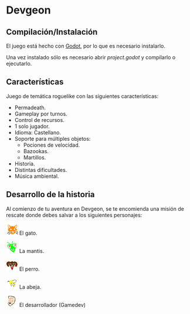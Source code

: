 # Devgeon

## Compilación/Instalación

El juego está hecho con [Godot](https://godotengine.org/), por lo que es necesario instalarlo.

Una vez instalado sólo es necesario abrir *project.godot* y compilarlo o ejecutarlo.

## Características

Juego de temática roguelike con las siguientes características:

- Permadeath.
- Gameplay por turnos.
- Control de recursos.
- 1 solo jugador.
- Idioma: Castellano.
- Soporte para múltiples objetos:
  - Pociones de velocidad.
  - Bazookas.
  - Martillos.
- Historia.
- Distintas dificultades.
- Música ambiental.

## Desarrollo de la historia

Al comienzo de tu aventura en Devgeon, se te encomienda una misión de rescate donde debes salvar a los siguientes personajes:

![Image del gato](sprites/portraits/cat.png)
El gato.


![Image de la mantis](sprites/portraits/prayingmantis.png)
La mantis.


![Image del perro](sprites/portraits/dog.png)
El perro.


![Image de la abeja](sprites/portraits/bumblebae.png)
La abeja.


![Image del desarrollador](sprites/portraits/gamedev.png)
El desarrollador (Gamedev)
